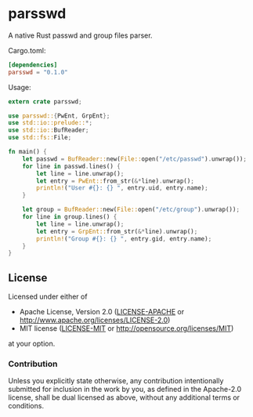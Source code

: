 # parsswd

A native Rust passwd and group files parser.

Cargo.toml:

```toml
[dependencies]
parsswd = "0.1.0"
```

Usage:

```rust
extern crate parsswd;

use parsswd::{PwEnt, GrpEnt};
use std::io::prelude::*;
use std::io::BufReader;
use std::fs::File;

fn main() {
    let passwd = BufReader::new(File::open("/etc/passwd").unwrap());
    for line in passwd.lines() {
        let line = line.unwrap();
        let entry = PwEnt::from_str(&*line).unwrap();
        println!("User #{}: {} ", entry.uid, entry.name);
    }

    let group = BufReader::new(File::open("/etc/group").unwrap());
    for line in group.lines() {
        let line = line.unwrap();
        let entry = GrpEnt::from_str(&*line).unwrap();
        println!("Group #{}: {} ", entry.gid, entry.name);
    }
}
```

## License

Licensed under either of

 * Apache License, Version 2.0 ([LICENSE-APACHE](LICENSE-APACHE) or http://www.apache.org/licenses/LICENSE-2.0)
 * MIT license ([LICENSE-MIT](LICENSE-MIT) or http://opensource.org/licenses/MIT)

at your option.

### Contribution

Unless you explicitly state otherwise, any contribution intentionally submitted
for inclusion in the work by you, as defined in the Apache-2.0 license, shall be dual licensed as above, without any
additional terms or conditions.
